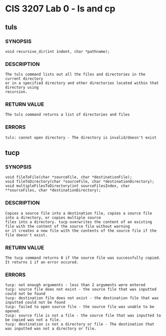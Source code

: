# CIS 3207 Lab 0 - ls and cp

## tuls

### SYNOPSIS
	void recursive_dir(int indent, char *pathname);

### DESCRIPTION
	The tuls command lists out all the files and directories in the current directory
	or in a specified directory and other directories located within that directory using
	recursion.

### RETURN VALUE
	The tuls command returns a list of directories and files

### ERRORS
	tuls: cannot open directory - The directory is invalid/doesn't exist

## tucp

### SYNOPSIS
	void fileToFile(char *sourceFile, char *destinationFile);
	void fileToDirectory(char *sourceFile, char *destinationDirectory);
	void multipleFilesToDirectory(int sourceFilesIndex, char **sourceFiles, char *destinationDirectory);

### DESCRIPTION
	Copies a source file into a destination file, copies a source file into a directory, or copies multiple source
	files into a directory. tucp overwrites the content of an existing file with the content of the source file without warning
	or it creates a new file with the contents of the source file if the file doesn't exist.

### RETURN VALUE
	The tucp command returns 0 if the source file was successfully copied. It returns 1 if an error occured.

### ERRORS
	tucp: not enough arguments - less than 2 arguments were entered
	tucp: source file does not exist - the source file that was inputted could not be found
	tucp: destination file does not exist - the destination file that was inputted could not be found
	tucp: failed to open source file - the source file was unable to be opened.
	tucp: source file is not a file - the source file that was inputted to be copied was not a file.
	tucp: destination is not a directory or file - The destination that was inputted was not a directory or file.
